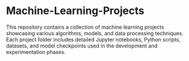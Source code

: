 # Machine-Learning-Projects
This repository contains a collection of machine learning projects showcasing various algorithms, models, and data processing techniques. Each project folder includes detailed Jupyter notebooks, Python scripts, datasets, and model checkpoints used in the development and experimentation phases.
